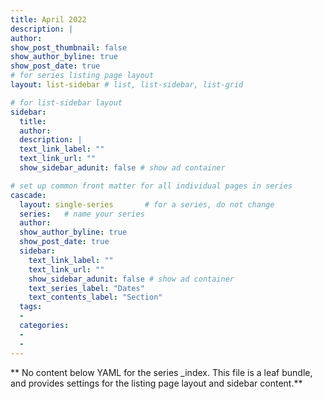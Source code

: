 ```yaml
---
title: April 2022
description: |
author: 
show_post_thumbnail: false
show_author_byline: true
show_post_date: true
# for series listing page layout
layout: list-sidebar # list, list-sidebar, list-grid

# for list-sidebar layout
sidebar: 
  title: 
  author: 
  description: |
  text_link_label: ""
  text_link_url: ""
  show_sidebar_adunit: false # show ad container

# set up common front matter for all individual pages in series
cascade:
  layout: single-series       # for a series, do not change
  series:   # name your series
  author: 
  show_author_byline: true
  show_post_date: true
  sidebar:
    text_link_label: ""
    text_link_url: ""
    show_sidebar_adunit: false # show ad container
    text_series_label: "Dates" 
    text_contents_label: "Section" 
  tags:
  - 
  categories:
  - 
  - 
---
```


** No content below YAML for the series _index. This file is a leaf bundle, and provides settings for the listing page layout and sidebar content.**
